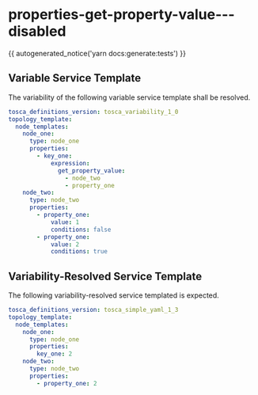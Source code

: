 # properties-get-property-value---disabled

{{ autogenerated_notice('yarn docs:generate:tests') }}


## Variable Service Template

The variability of the following variable service template shall be resolved.

```yaml linenums="1"
tosca_definitions_version: tosca_variability_1_0
topology_template:
  node_templates:
    node_one:
      type: node_one
      properties:
        - key_one:
            expression:
              get_property_value:
                - node_two
                - property_one
    node_two:
      type: node_two
      properties:
        - property_one:
            value: 1
            conditions: false
        - property_one:
            value: 2
            conditions: true
```



## Variability-Resolved Service Template

The following variability-resolved service templated is expected.

```yaml linenums="1"
tosca_definitions_version: tosca_simple_yaml_1_3
topology_template:
  node_templates:
    node_one:
      type: node_one
      properties:
        key_one: 2
    node_two:
      type: node_two
      properties:
        - property_one: 2
```

